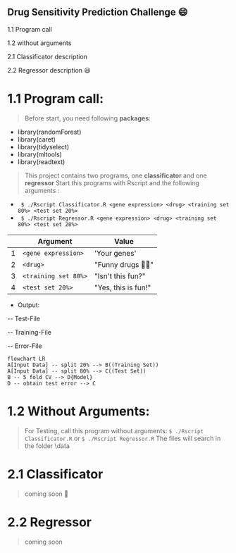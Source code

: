 ##  Drug Sensitivity Prediction Challenge :smile: ##

1.1 Program call

1.2 without arguments

2.1 Classificator description

2.2 Regressor description :smiley:

# 1.1 Program call: 

> Before start, you need following **packages**:

- library(randomForest)
- library(caret)
- library(tidyselect)
- library(mltools)
- library(readtext)


> This project contains two programs, one **classificator** and one **regressor**
> Start this programs with Rscript and the following arguments :

 - ``` $ ./Rscript Classificator.R <gene expression> <drug> <training set 80%> <test set 20%>``` 
 - ``` $ ./Rscript Regressor.R <gene expression> <drug> <training set 80%> <test set 20%>```

|                |Argument                          |Value                         |
|----------------|-------------------------------|-----------------------------|
|1          |`<gene expression>`   |'Your genes'            |
|2          |`<drug>`              |"Funny drugs :pill::see_no_evil:"            |
|3          |`<training set 80%>`  |"Isn't this fun?"   
|4          |`<test set 20%>`      |"Yes, this is fun!"   

 - Output:
 
 -- Test-File
 
 -- Training-File
 
 -- Error-File


```mermaid
flowchart LR
A[Input Data] -- split 20% --> B((Training Set))
A[Input Data] -- split 80% --> C((Test Set))
B -- 5 fold CV --> D{Model}
D -- obtain test error --> C
```



# 1.2 Without Arguments: 
> For Testing, call this program without arguments:
``` $ ./Rscript Classificator.R ```  or
``` $ ./Rscript Regressor.R ``` 
> The files will search in the folder \data





# 2.1 Classificator
> coming soon :eyes:





# 2.2 Regressor
> coming soon
